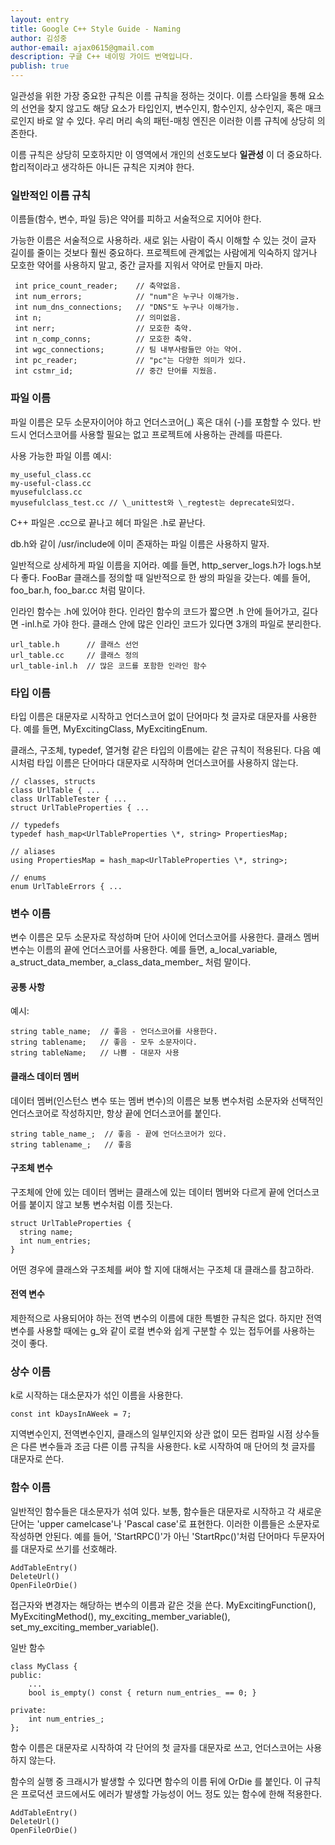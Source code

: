 ```yaml
---
layout: entry
title: Google C++ Style Guide - Naming
author: 김성중
author-email: ajax0615@gmail.com
description: 구글 C++ 네이밍 가이드 번역입니다.
publish: true
---
```


일관성을 위한 가장 중요한 규칙은 이름 규칙을 정하는 것이다. 이름 스타일을 통해 요소의 선언을 찾지 않고도 해당 요소가 타입인지, 변수인지, 함수인지, 상수인지, 혹은 매크로인지 바로 알 수 있다. 우리 머리 속의 패턴-매칭 엔진은 이러한 이름 규칙에 상당히 의존한다.

이름 규칙은 상당히 모호하지만 이 영역에서 개인의 선호도보다 **일관성** 이 더 중요하다. 합리적이라고 생각하든 아니든 규칙은 지켜야 한다.


### 일반적인 이름 규칙

이름들(함수, 변수, 파일 등)은 약어를 피하고 서술적으로 지어야 한다.

가능한 이름은 서술적으로 사용하라. 새로 읽는 사람이 즉시 이해할 수 있는 것이 글자 길이를 줄이는 것보다 훨씬 중요하다. 프로젝트에 관계없는 사람에게 익숙하지 않거나 모호한 약어를 사용하지 말고, 중간 글자를 지워서 약어로 만들지 마라.

     int price_count_reader;    // 축약없음.
     int num_errors;            // "num"은 누구나 이해가능.
     int num_dns_connections;   // "DNS"도 누구나 이해가능.
     int n;                     // 의미없음.
     int nerr;                  // 모호한 축약.
     int n_comp_conns;          // 모호한 축약.
     int wgc_connections;       // 팀 내부사람들만 아는 약어.
     int pc_reader;             // "pc"는 다양한 의미가 있다.
     int cstmr_id;              // 중간 단어를 지웠음.


### 파일 이름

파일 이름은 모두 소문자이어야 하고 언더스코어(\_) 혹은 대쉬 (-)를 포함할 수 있다. 반드시 언더스코어를 사용할 필요는 없고 프로젝트에 사용하는 관례를 따른다.

사용 가능한 파일 이름 예시:

    my_useful_class.cc
    my-useful-class.cc
    myusefulclass.cc
    myusefulclass_test.cc // \_unittest와 \_regtest는 deprecate되었다.

C++ 파일은 .cc으로 끝나고 헤더 파일은 .h로 끝난다.

db.h와 같이 /usr/include에 이미 존재하는 파일 이름은 사용하지 말자.


일반적으로 상세하게 파일 이름을 지어라. 예를 들면, http_server_logs.h가 logs.h보다 좋다. FooBar 클래스를 정의할 때 일반적으로 한 쌍의 파일을 갖는다. 예를 들어, foo_bar.h, foo_bar.cc 처럼 말이다.

인라인 함수는 .h에 있어야 한다. 인라인 함수의 코드가 짧으면 .h 안에 들어가고, 길다면 -inl.h로 가야 한다. 클래스 안에 많은 인라인 코드가 있다면 3개의 파일로 분리한다.

    url_table.h      // 클래스 선언
    url_table.cc     // 클래스 정의
    url_table-inl.h  // 많은 코드를 포함한 인라인 함수


### 타입 이름

타입 이름은 대문자로 시작하고 언더스코어 없이 단어마다 첫 글자로 대문자를 사용한다. 예를 들면, MyExcitingClass, MyExcitingEnum.

클래스, 구조체, typedef, 열거형 같은 타입의 이름에는 같은 규칙이 적용된다. 다음 예시처럼 타입 이름은 단어마다 대문자로 시작하며 언더스코어를 사용하지 않는다.

    // classes, structs
    class UrlTable { ...
    class UrlTableTester { ...
    struct UrlTableProperties { ...

    // typedefs
    typedef hash_map<UrlTableProperties \*, string> PropertiesMap;

    // aliases
    using PropertiesMap = hash_map<UrlTableProperties \*, string>;

    // enums
    enum UrlTableErrors { ...


### 변수 이름

변수 이름은 모두 소문자로 작성하며 단어 사이에 언더스코어를 사용한다. 클래스 멤버 변수는 이름의 끝에 언더스코어를 사용한다. 예를 들면, a_local_variable, a_struct_data_member, a_class_data_member_ 처럼 말이다.

#### 공통 사항

예시:

    string table_name;  // 좋음 - 언더스코어를 사용한다.
    string tablename;   // 좋음 - 모두 소문자이다.
    string tableName;   // 나쁨 - 대문자 사용

#### 클래스 데이터 멤버

데이터 멤버(인스턴스 변수 또는 멤버 변수)의 이름은 보통 변수처럼 소문자와 선택적인 언더스코어로 작성하지만, 항상 끝에 언더스코어를 붙인다.

    string table_name_;  // 좋음 - 끝에 언더스코어가 있다.
    string tablename_;   // 좋음

#### 구조체 변수

구조체에 안에 있는 데이터 멤버는 클래스에 있는 데이터 멤버와 다르게 끝에 언더스코어를 붙이지 않고 보통 변수처럼 이름 짓는다.

    struct UrlTableProperties {
      string name;
      int num_entries;
    }

어떤 경우에 클래스와 구조체를 써야 할 지에 대해서는 구조체 대 클래스를 참고하라.

#### 전역 변수

제한적으로 사용되어야 하는 전역 변수의 이름에 대한 특별한 규칙은 없다. 하지만 전역 변수를 사용할 때에는 g_와 같이 로컬 변수와 쉽게 구분할 수 있는 접두어를 사용하는 것이 좋다.


### 상수 이름

k로 시작하는 대소문자가 섞인 이름을 사용한다.

    const int kDaysInAWeek = 7;

지역변수인지, 전역변수인지, 클래스의 일부인지와 상관 없이 모든 컴파일 시점 상수들은 다른 변수들과 조금 다른 이름 규칙을 사용한다. k로 시작하여 매 단어의 첫 글자를 대문자로 쓴다.


### 함수 이름

일반적인 함수들은 대소문자가 섞여 있다. 보통, 함수들은 대문자로 시작하고 각 새로운 단어는 \'upper camelcase\'나 \'Pascal case\'로 표현한다. 이러한 이름들은 소문자로 작성하면 안된다. 예를 들어, \'StartRPC()\'가 아닌 \'StartRpc()\'처럼 단어마다 두문자어를 대문자로 쓰기를 선호해라.

    AddTableEntry()
    DeleteUrl()
    OpenFileOrDie()

접근자와 변경자는 해당하는 변수의 이름과 같은 것을 쓴다. MyExcitingFunction(), MyExcitingMethod(), my_exciting_member_variable(), set_my_exciting_member_variable().

일반 함수

    class MyClass {
    public:
        ...
        bool is_empty() const { return num_entries_ == 0; }

    private:
        int num_entries_;
    };


함수 이름은 대문자로 시작하여 각 단어의 첫 글자를 대문자로 쓰고, 언더스코어는 사용하지 않는다.

함수의 실행 중 크래시가 발생할 수 있다면 함수의 이름 뒤에 OrDie 를 붙인다. 이 규칙은 프로덕션 코드에서도 에러가 발생할 가능성이 어느 정도 있는 함수에 한해 적용한다.

    AddTableEntry()
    DeleteUrl()
    OpenFileOrDie()
